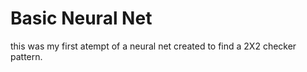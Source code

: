 # Basic Neural Net

this was my first atempt of a neural net created to find a 2X2 checker pattern. 
